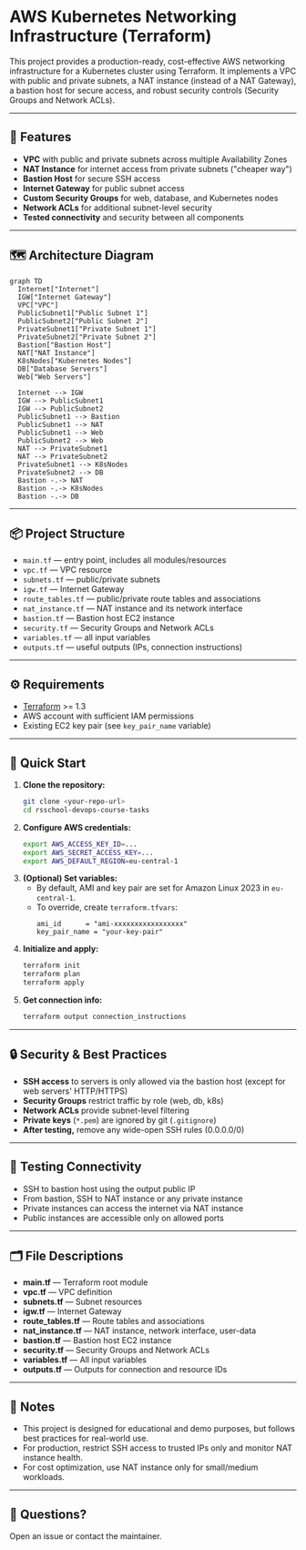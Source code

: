 # AWS Kubernetes Networking Infrastructure (Terraform)

This project provides a production-ready, cost-effective AWS networking infrastructure for a Kubernetes cluster using Terraform. It implements a VPC with public and private subnets, a NAT instance (instead of a NAT Gateway), a bastion host for secure access, and robust security controls (Security Groups and Network ACLs).

---

## 🚀 Features
- **VPC** with public and private subnets across multiple Availability Zones
- **NAT Instance** for internet access from private subnets ("cheaper way")
- **Bastion Host** for secure SSH access
- **Internet Gateway** for public subnet access
- **Custom Security Groups** for web, database, and Kubernetes nodes
- **Network ACLs** for additional subnet-level security
- **Tested connectivity** and security between all components

---

## 🗺️ Architecture Diagram

```mermaid
graph TD
  Internet["Internet"]
  IGW["Internet Gateway"]
  VPC["VPC"]
  PublicSubnet1["Public Subnet 1"]
  PublicSubnet2["Public Subnet 2"]
  PrivateSubnet1["Private Subnet 1"]
  PrivateSubnet2["Private Subnet 2"]
  Bastion["Bastion Host"]
  NAT["NAT Instance"]
  K8sNodes["Kubernetes Nodes"]
  DB["Database Servers"]
  Web["Web Servers"]

  Internet --> IGW
  IGW --> PublicSubnet1
  IGW --> PublicSubnet2
  PublicSubnet1 --> Bastion
  PublicSubnet1 --> NAT
  PublicSubnet1 --> Web
  PublicSubnet2 --> Web
  NAT --> PrivateSubnet1
  NAT --> PrivateSubnet2
  PrivateSubnet1 --> K8sNodes
  PrivateSubnet2 --> DB
  Bastion -.-> NAT
  Bastion -.-> K8sNodes
  Bastion -.-> DB
```

---

## 📦 Project Structure

- `main.tf` — entry point, includes all modules/resources
- `vpc.tf` — VPC resource
- `subnets.tf` — public/private subnets
- `igw.tf` — Internet Gateway
- `route_tables.tf` — public/private route tables and associations
- `nat_instance.tf` — NAT instance and its network interface
- `bastion.tf` — Bastion host EC2 instance
- `security.tf` — Security Groups and Network ACLs
- `variables.tf` — all input variables
- `outputs.tf` — useful outputs (IPs, connection instructions)

---

## ⚙️ Requirements
- [Terraform](https://www.terraform.io/) >= 1.3
- AWS account with sufficient IAM permissions
- Existing EC2 key pair (see `key_pair_name` variable)

---

## 🚦 Quick Start

1. **Clone the repository:**
   ```sh
   git clone <your-repo-url>
   cd rsschool-devops-course-tasks
   ```
2. **Configure AWS credentials:**
   ```sh
   export AWS_ACCESS_KEY_ID=...
   export AWS_SECRET_ACCESS_KEY=...
   export AWS_DEFAULT_REGION=eu-central-1
   ```
3. **(Optional) Set variables:**
   - By default, AMI and key pair are set for Amazon Linux 2023 in `eu-central-1`.
   - To override, create `terraform.tfvars`:
     ```hcl
     ami_id      = "ami-xxxxxxxxxxxxxxxxx"
     key_pair_name = "your-key-pair"
     ```
4. **Initialize and apply:**
   ```sh
   terraform init
   terraform plan
   terraform apply
   ```
5. **Get connection info:**
   ```sh
   terraform output connection_instructions
   ```

---

## 🔒 Security & Best Practices
- **SSH access** to servers is only allowed via the bastion host (except for web servers' HTTP/HTTPS)
- **Security Groups** restrict traffic by role (web, db, k8s)
- **Network ACLs** provide subnet-level filtering
- **Private keys** (`*.pem`) are ignored by git (`.gitignore`)
- **After testing,** remove any wide-open SSH rules (0.0.0.0/0)

---

## 🧪 Testing Connectivity
- SSH to bastion host using the output public IP
- From bastion, SSH to NAT instance or any private instance
- Private instances can access the internet via NAT instance
- Public instances are accessible only on allowed ports

---

## 🗂️ File Descriptions
- **main.tf** — Terraform root module
- **vpc.tf** — VPC definition
- **subnets.tf** — Subnet resources
- **igw.tf** — Internet Gateway
- **route_tables.tf** — Route tables and associations
- **nat_instance.tf** — NAT instance, network interface, user-data
- **bastion.tf** — Bastion host EC2 instance
- **security.tf** — Security Groups and Network ACLs
- **variables.tf** — All input variables
- **outputs.tf** — Outputs for connection and resource IDs

---

## 📝 Notes
- This project is designed for educational and demo purposes, but follows best practices for real-world use.
- For production, restrict SSH access to trusted IPs only and monitor NAT instance health.
- For cost optimization, use NAT instance only for small/medium workloads.

---

## 📧 Questions?
Open an issue or contact the maintainer.
